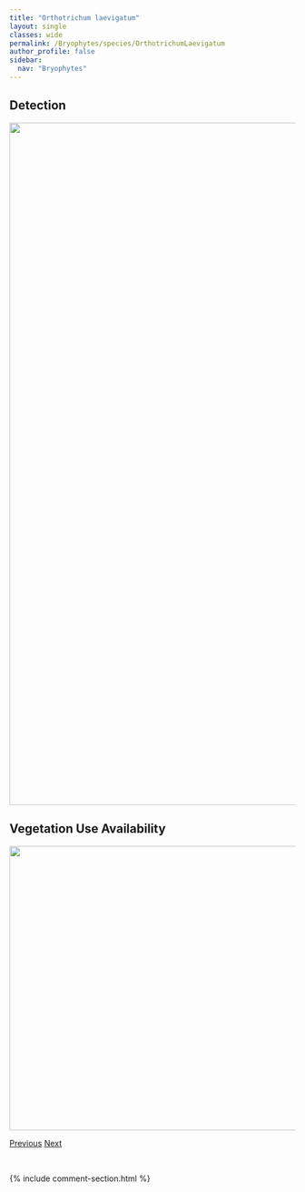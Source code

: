 ```yaml
---
title: "Orthotrichum laevigatum"
layout: single
classes: wide
permalink: /Bryophytes/species/OrthotrichumLaevigatum
author_profile: false
sidebar:
  nav: "Bryophytes"
---
```


<h2>Detection</h2>

<a href="https://drive.google.com/uc?export=view&id=1FnEMxb_kMkVCRgwR0pQJqm5ZKOPPiy41">
<img src="https://drive.google.com/uc?export=view&id=1FnEMxb_kMkVCRgwR0pQJqm5ZKOPPiy41" height = "1200" width = "800">
</a>


<h2>Vegetation Use Availability</h2>

<a href="https://drive.google.com/uc?export=view&id=1Q4yGgXR-TzN-ENv-084JBFwtt9W7Bn3Q">
<img src="https://drive.google.com/uc?export=view&id=1Q4yGgXR-TzN-ENv-084JBFwtt9W7Bn3Q" height = "500" width = "1000">
</a>


<a href="/DevelopmentWebsite/Bryophytes/species/OrthotrichumElegansSpeciosum" class="pagination--pager" title="Orthotrichum elegans/speciosum">Previous</a> <a href="/DevelopmentWebsite/Bryophytes/species/OrthotrichumObtusifolium" class="pagination--pager" title="Orthotrichum obtusifolium">Next</a>

<p>&nbsp;</p>

{% include comment-section.html %}
